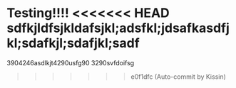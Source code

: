 Testing!!!!
<<<<<<< HEAD
sdfkjldfsjkldafsjkl;adsfkl;jdsafkasdfjkl;sdafkjl;sdafjkl;sadf
=======
3904246asdlkjt4290usfg90
3290svfdoifsg
>>>>>>> e0f1dfc (Auto-commit by Kissin)
